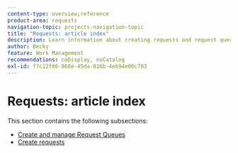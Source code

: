 ```yaml
---
content-type: overview;reference
product-area: requests
navigation-topic: projects-navigation-topic
title: "Requests: article index"
description: Learn information about creating requests and request queues in the following sections. 
author: Becky
feature: Work Management
recommendations: noDisplay, noCatalog
exl-id: f7c12f06-868e-45da-816b-4eb94e06c783
---
```

# Requests: article index

<!-- Audited: 5/2025 -->

This section contains the following subsections:

* [Create and manage Request Queues](../../manage-work/requests/create-and-manage-request-queues/create-manage-request-queues.md) 
* [Create requests](../../manage-work/requests/create-requests/create-requests.md)
